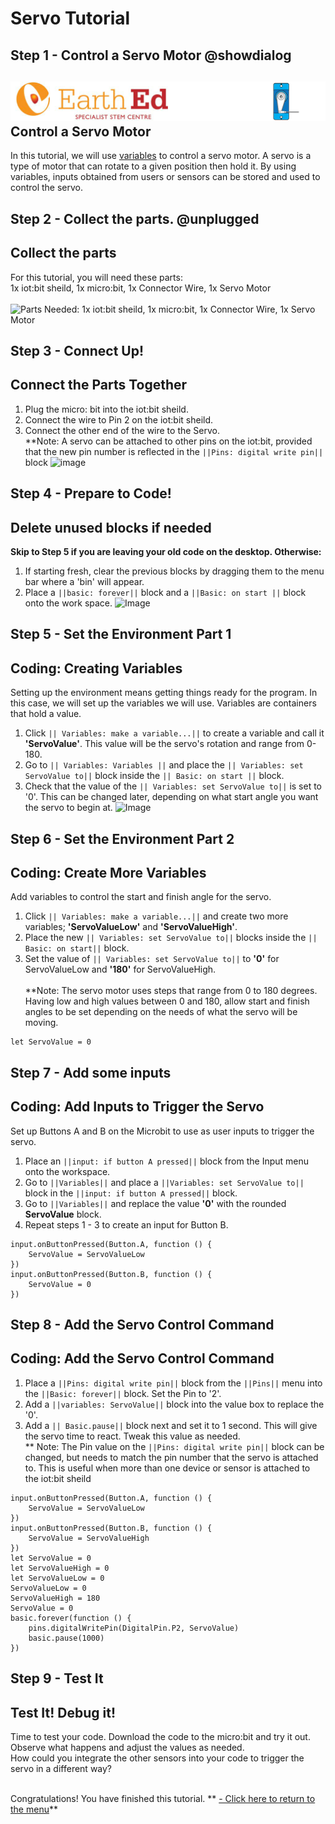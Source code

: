 # Servo Tutorial

<!---------------------------------------------------------------
----------------------- SERVO TUTORIAL----------Complete---------
----------------------------------------------------------------->


## Step 1 - Control a Servo Motor @showdialog

![](https://raw.githubusercontent.com/EarthEdSTEM/earthed-iot-programs-tutorials/master/Images/T_Servo/Servo_Banner.gif)
Control a Servo Motor
---------------------------------

In this tutorial, we will use [variables](https://launchschool.com/books/ruby/read/variables) to control a servo motor. A servo is a type of motor that can rotate to a given position then hold it. 
By using variables, inputs obtained from users or sensors can be stored and used to control the servo.

## Step 2 - Collect the parts. @unplugged
Collect the parts
-----------------
For this tutorial, you will need these parts: <br>
1x iot:bit sheild, 1x micro:bit, 1x Connector Wire, 1x Servo Motor <br><br>
![Parts Needed: 1x iot:bit sheild, 1x micro:bit, 1x Connector Wire, 1x Servo Motor](https://raw.githubusercontent.com/EarthEdSTEM/earthed-iot-programs-tutorials/master/Images/T_Servo/IoT_Servo_Parts_List.png)
<br>

## Step 3 - Connect Up!
Connect the Parts Together
--------------------------

1. Plug the micro: bit into the iot:bit sheild.
2. Connect the wire to Pin 2 on the iot:bit sheild. 
3. Connect the other end of the wire to the Servo. <br>
**Note: A servo can be attached to other pins on the iot:bit, provided that the new pin number is reflected in the ``||Pins: digital write pin||`` block
![image](https://raw.githubusercontent.com/EarthEdSTEM/earthed-iot-programs-tutorials/master/Images/T_Servo/IoT_Servo_Connections.png)

## Step 4 - Prepare to Code!
Delete unused blocks if needed
------------------------------
**Skip to Step 5 if you are leaving your old code on the desktop. Otherwise:**
1. If starting fresh, clear the previous blocks by dragging them to the menu bar where a 'bin' will appear.
2. Place a ``||basic: forever||`` block and a ``||Basic: on start ||`` block onto the work space.
![Image](https://raw.githubusercontent.com/EarthEdSTEM/earthed-iot-programs-tutorials/master/Images/General/Delete_blocks.png)

## Step 5 - Set the Environment Part 1
Coding: Creating Variables
--------------------------
Setting up the environment means getting things ready for the program. In this case, we will set up the variables we will use. Variables are containers that hold a value.
1. Click ``|| Variables: make a variable...||`` to create a variable and call it **'ServoValue'**. This value will be the servo's rotation and range from 0-180.
2. Go to ``|| Variables: Variables ||`` and place the ``|| Variables: set ServoValue to||`` block inside the ``|| Basic: on start ||`` block.
3. Check that the value of the ``|| Variables: set ServoValue to||`` is set to '0'. This can be changed later, depending on what start angle you want the servo to begin at.
![Image](https://raw.githubusercontent.com/EarthEdSTEM/earthed-iot-programs-tutorials/master/Images/T_Servo/IoT_Servo_Create_Variable.png)

## Step 6 - Set the Environment Part 2
Coding: Create More Variables
-----------------------------
Add variables to control the start and finish angle for the servo. <br>
1. Click ``|| Variables: make a variable...||`` and create two more variables; **'ServoValueLow'** and **'ServoValueHigh'**.
2. Place the new ``|| Variables: set ServoValue to||`` blocks inside the ``|| Basic: on start||`` block.
3. Set the value of ``|| Variables: set ServoValue to||`` to **'0'** for ServoValueLow and **'180'** for ServoValueHigh.<br><br>
**Note: The servo motor uses steps that range from 0 to 180 degrees. Having low and high values between 0 and 180, allow start and finish angles to be set depending on the needs of what the servo will be moving. 
```blocks
let ServoValue = 0
```

## Step 7 - Add some inputs
Coding: Add Inputs to Trigger the Servo
---------------------------------------
Set up Buttons A and B on the Microbit to use as user inputs to trigger the servo.
1. Place an ``||input: if button A pressed||`` block from the Input menu onto the workspace.
2. Go to ``||Variables||`` and place a ``||Variables: set ServoValue to||`` block in the ``||input: if button A pressed||`` block.
3. Go to ``||Variables||`` and replace the value **'0'** with the rounded **ServoValue** block.
4. Repeat steps 1 - 3 to create an input for Button B.

```blocks
input.onButtonPressed(Button.A, function () {
    ServoValue = ServoValueLow
})
input.onButtonPressed(Button.B, function () {
    ServoValue = 0
})
```

## Step 8 - Add the Servo Control Command
Coding: Add the Servo Control Command
-------------------------------------
1. Place a ``||Pins: digital write pin||`` block from the ``||Pins||`` menu into the ``||Basic: forever||`` block. Set the Pin to '2'.
2. Add a ``||variables: ServoValue||`` block into the value box to replace the '0'.
3. Add a ``|| Basic.pause||`` block next and set it to 1 second. This will give the servo time to react. Tweak this value as needed.<br>
** Note: The Pin value on the ``||Pins: digital write pin||`` block can be changed, but needs to match the pin number that the servo is attached to. This is useful when more than one device or sensor is attached to the iot:bit sheild<br>

```blocks
input.onButtonPressed(Button.A, function () {
    ServoValue = ServoValueLow
})
input.onButtonPressed(Button.B, function () {
    ServoValue = ServoValueHigh
})
let ServoValue = 0
let ServoValueHigh = 0
let ServoValueLow = 0
ServoValueLow = 0
ServoValueHigh = 180
ServoValue = 0
basic.forever(function () {
    pins.digitalWritePin(DigitalPin.P2, ServoValue)
    basic.pause(1000)
})
```

## Step 9 - Test It
Test It! Debug it!
------------------
Time to test your code. Download the code to the micro:bit and try it out. Observe what happens and adjust the values as needed.<br>
How could you integrate the other sensors into your code to trigger the servo in a different way?<br><br>


Congratulations! You have finished this tutorial.
** [- Click here to return to the menu](https://sites.google.com/earthed.vic.edu.au/tutorial-iot/home)**<br>


<script src="https://makecode.com/gh-pages-embed.js" > </script><script>makeCodeRender("{{ site.makecode.home_url }}", "{{ site.github.owner_name }}/{ { site.github.repository_name } } ");</script>

